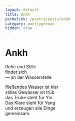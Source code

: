 ```yaml
---
layout: default
title: Ankh
permalink: /poetry/posts/ankh
category: poetrygerman
hidden: true
---
```

# Ankh

Ruhe und Stille  
findet sich  
&mdash; an der Wasserstelle  

fließendes Wasser ist klar  
stilles Gewässer ist trüb  
das Trübe steht für Yin  
Das Klare steht für Yang  
und erzeugen alle Dinge  
gemeinsam.

